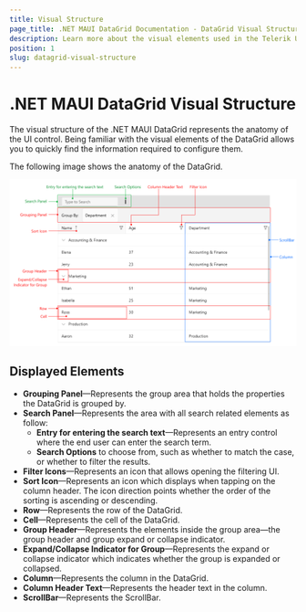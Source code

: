 ```yaml
---
title: Visual Structure
page_title: .NET MAUI DataGrid Documentation - DataGrid Visual Structure
description: Learn more about the visual elements used in the Telerik UI for .NET MAUI DataGrid control.
position: 1
slug: datagrid-visual-structure
---
```


# .NET MAUI DataGrid Visual Structure

The visual structure of the .NET MAUI DataGrid represents the anatomy of the UI control. Being familiar with the visual elements of the DataGrid allows you to quickly find the information required to configure them.

The following image shows the anatomy of the DataGrid.

![.NET MAUI DataGrid Visual Structure](images/datagrid-visual-structure.png "Visual elements of DataGrid control")

## Displayed Elements

- **Grouping Panel**&mdash;Represents the group area that holds the properties the DataGrid is grouped by. 
- **Search Panel**&mdash;Represents the area with all search related elements as follow:
	- **Entry for entering the search text**&mdash;Represents an entry control where the end user can enter the search term.
	- **Search Options** to choose from, such as whether to match the case, or whether to filter the results.
- **Filter Icons**&mdash;Represents an icon that allows opening the filtering UI.
- **Sort Icon**&mdash;Represents an icon which displays when tapping on the column header. The icon direction points whether the order of the sorting is ascending or descending.
- **Row**&mdash;Represents the row of the DataGrid.
- **Cell**&mdash;Represents the cell of the DataGrid.
- **Group Header**&mdash;Represents the elements inside the group area&mdash;the group header and group expand or collapse indicator.
- **Expand/Collapse Indicator for Group**&mdash;Represents the expand or collapse indicator which indicates whether the group is expanded or collapsed.
- **Column**&mdash;Represents the column in the DataGrid.
- **Column Header Text**&mdash;Represents the header text in the column.
- **ScrollBar**&mdash;Represents the ScrollBar.